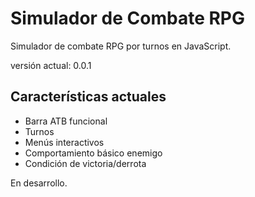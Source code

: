 # Simulador de Combate RPG

Simulador de combate RPG por turnos en JavaScript.

versión actual: 0.0.1

## Características actuales

- Barra ATB funcional
- Turnos
- Menús interactivos
- Comportamiento básico enemigo
- Condición de victoria/derrota

En desarrollo.
